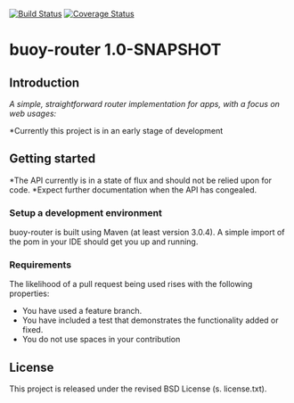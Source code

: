 [![Build Status](https://travis-ci.org/greg-hellings/buoy-router.svg?branch=master)](https://travis-ci.org/greg-hellings/buoy-router)
[![Coverage Status](https://coveralls.io/repos/greg-hellings/buoy-router/badge.svg?branch=master)](https://coveralls.io/r/greg-hellings/buoy-router?branch=master)

# buoy-router   1.0-SNAPSHOT
## Introduction
*A simple, straightforward router implementation for apps, with a focus on web usages:*

*Currently this project is in an early stage of development

## Getting started
*The API currently is in a state of flux and should not be relied upon for code.
*Expect further documentation when the API has congealed.

### Setup a development environment
buoy-router is built using Maven (at least version 3.0.4).
A simple import of the pom in your IDE should get you up and running.

### Requirements
The likelihood of a pull request being used rises with the following properties:

- You have used a feature branch.
- You have included a test that demonstrates the functionality added or fixed.
- You do not use spaces in your contribution

## License
This project is released under the revised BSD License (s. license.txt).
